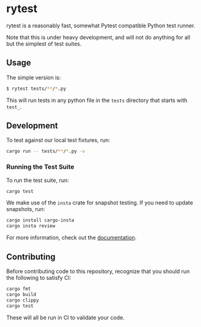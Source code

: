 # rytest

rytest is a reasonably fast, somewhat Pytest compatible Python test runner.

Note that this is under heavy development, and will not do anything for all
but the simplest of test suites.

## Usage

The simple version is:

```bash
$ rytest tests/**/*.py 
```

This will run tests in any python file in the `tests` directory that starts with `test_`.

## Development

To test against our local test fixtures, run:

```bash
cargo run -- tests/**/*.py -v
```

### Running the Test Suite

To run the test suite, run:

```bash
cargo test
```

We make use of the `insta` crate for snapshot testing. If you need to update snapshots, run:

```bash
cargo install cargo-insta
cargo insta review
```

For more information, check out the [documentation](https://insta.rs/docs/cli/).

## Contributing

Before contributing code to this repository, recognize that you should run the following to satisfy CI:

```bash
cargo fmt
cargo build
cargo clippy
cargo test
```

These will all be run in CI to validate your code.
